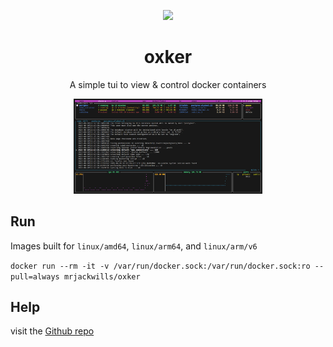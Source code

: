 
<p align="center">
	<img src='https://raw.githubusercontent.com/mrjackwills/oxker/main/.github/logo.svg' width='100px'/>
	<h1 align="center">oxker</h1>
	<div align="center">
		A simple tui to view & control docker containers
	</div>
</p>

<p align="center">
	<a href="https://raw.githubusercontent.com/mrjackwills/oxker/main/.github/screenshot_01.png" target='_blank' rel='noopener noreferrer'>
		<img src='https://raw.githubusercontent.com/mrjackwills/oxker/main/.github/screenshot_01.png' width='60%'/>
	</a>
</p>

## Run

Images built for `linux/amd64`, `linux/arm64`, and `linux/arm/v6`

`docker run --rm -it -v /var/run/docker.sock:/var/run/docker.sock:ro --pull=always mrjackwills/oxker`

## Help

visit the <a href="https://github.com/mrjackwills/oxker" target='_blank' rel='noopener noreferrer'>Github repo</a>